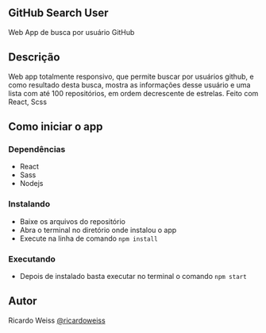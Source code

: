 
## GitHub Search User

Web App de busca por usuário GitHub

## Descrição
Web app totalmente responsivo, que permite buscar por usuários github, e como resultado desta busca, mostra as 
informações desse usuário e uma lista com até 100 repositórios, em ordem decrescente de estrelas. Feito com React, Scss

## Como iniciar o app

### Dependências
 * React
 * Sass
 * Nodejs
 
### Instalando

 * Baixe os arquivos do repositório
 * Abra o terminal no diretório onde instalou o app
 * Execute na linha de comando `npm install`

### Executando

 * Depois de instalado basta executar no terminal o comando `npm start`

## Autor


Ricardo Weiss
[@ricardoweiss](https://github.com/ricardoweiss)